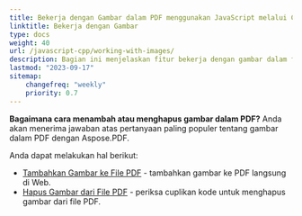 ```yaml
---
title: Bekerja dengan Gambar dalam PDF menggunakan JavaScript melalui C++
linktitle: Bekerja dengan Gambar
type: docs
weight: 40
url: /javascript-cpp/working-with-images/
description: Bagian ini menjelaskan fitur bekerja dengan gambar dalam file PDF menggunakan JavaScript melalui C++.
lastmod: "2023-09-17"
sitemap:
    changefreq: "weekly"
    priority: 0.7
---
```


**Bagaimana cara menambah atau menghapus gambar dalam PDF?** Anda akan menerima jawaban atas pertanyaan paling populer tentang gambar dalam PDF dengan Aspose.PDF.

Anda dapat melakukan hal berikut:

- [Tambahkan Gambar ke File PDF](/pdf/javascript-cpp/add-image-to-pdf/) - tambahkan gambar ke PDF langsung di Web.
- [Hapus Gambar dari File PDF](/pdf/javascript-cpp/delete-images-from-pdf-file/) - periksa cuplikan kode untuk menghapus gambar dari file PDF.